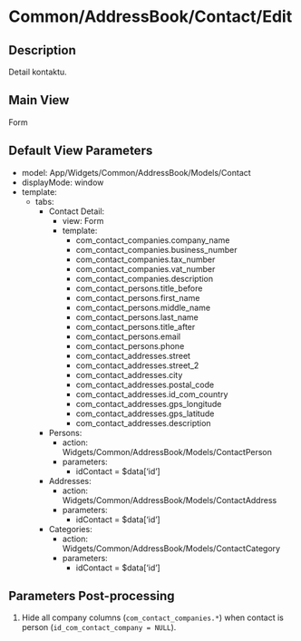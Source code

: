 # Common/AddressBook/Contact/Edit

## Description

Detail kontaktu.

## Main View

Form

## Default View Parameters

* model: App/Widgets/Common/AddressBook/Models/Contact
* displayMode: window
* template:
  * tabs:
    * Contact Detail:
      * view: Form
      * template:
        * com_contact_companies.company_name
        * com_contact_companies.business_number
        * com_contact_companies.tax_number
        * com_contact_companies.vat_number
        * com_contact_companies.description
        * com_contact_persons.title_before
        * com_contact_persons.first_name
        * com_contact_persons.middle_name
        * com_contact_persons.last_name
        * com_contact_persons.title_after
        * com_contact_persons.email
        * com_contact_persons.phone
        * com_contact_addresses.street
        * com_contact_addresses.street_2
        * com_contact_addresses.city
        * com_contact_addresses.postal_code
        * com_contact_addresses.id_com_country
        * com_contact_addresses.gps_longitude
        * com_contact_addresses.gps_latitude
        * com_contact_addresses.description
    * Persons:
      * action: Widgets/Common/AddressBook/Models/ContactPerson
      * parameters:
        * idContact = $data[‘id’]
    * Addresses:
      * action: Widgets/Common/AddressBook/Models/ContactAddress
      * parameters:
        * idContact = $data[‘id’]
    * Categories:
      * action: Widgets/Common/AddressBook/Models/ContactCategory
      * parameters:
        * idContact = $data[‘id’]

## Parameters Post-processing
  1. Hide all company columns (`com_contact_companies.*`) when contact is person (`id_com_contact_company = NULL`).